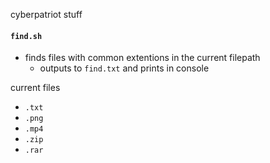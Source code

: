 cyberpatriot stuff
#### `find.sh`
- finds files with common extentions in the current filepath
    - outputs to `find.txt` and prints in console

current files
- `.txt`
- `.png`
- `.mp4`
- `.zip`
- `.rar`
